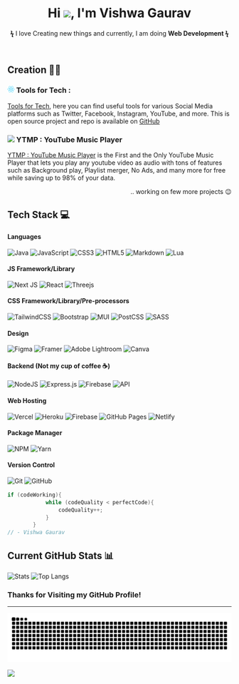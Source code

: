 <h1 align="center"> Hi <img src="https://github.com/TheDudeThatCode/TheDudeThatCode/blob/master/Assets/Hi.gif" width="29px">, I'm Vishwa Gaurav </br> 
</h1>
<p align="center">  <b>ϟ</b> I love Creating new things and currently, I am doing <b>Web Development ϟ </b></p>
<p align="center">
<a href="https://twitter.com/VishwaGauravIn" target="_blank"><img alt="" src="https://img.shields.io/badge/@VishwaGauravIn-%231DA1F2.svg?logo=Twitter&logoColor=wheat" style="vertical-align:center" /></a>
 <a href="https://paypal.me/VishwaGauravIn" target="_blank"><img alt="" src="https://img.shields.io/badge/Donate-00457C?logo=paypal&logoColor=wheat" style="vertical-align:center" /></a></p>

## Creation 👨‍💻
### <img src="https://raw.githubusercontent.com/VishwaGauravIn/Images/35e263da9e2e2a9a3d9312931ed555630f475341/react.svg" width="16px" /> Tools for Tech : 
[Tools for Tech](https://tft.vercel.app), here you can find useful tools for various Social Media platforms such as Twitter, Facebook, Instagram, YouTube, and more. This is open source project and repo is available on [GitHub](https://github.com/VishwaGauravIn/tools-for-tech)

### <img src="https://ytmp.vercel.app/PicsArt_11-13-11.55.52.png" width="16px" />  YTMP : YouTube Music Player 
[YTMP : YouTube Music Player](https://ytmp.vercel.app) is the First and the Only YouTube Music Player that lets you play any youtube video as audio with tons of features such as Background play, Playlist merger, No Ads, and many more for free while saving up to 98% of your data.
<p align="right">
.. working on few more projects 😉 </p>


## Tech Stack 💻
#### Languages
![Java](https://img.shields.io/badge/-Java-000?&logo=java)
![JavaScript](https://img.shields.io/badge/-JavaScript-000?&logo=javascript)
![CSS3](https://img.shields.io/badge/-CSS3-000?&logo=css3)
![HTML5](https://img.shields.io/badge/-HTML5-000?&logo=html5)
![Markdown](https://img.shields.io/badge/-Markdown-000?&logo=markdown)
![Lua](https://img.shields.io/badge/-Lua-000?&logo=lua)

#### JS Framework/Library
![Next JS](https://img.shields.io/badge/-NextJS-000?&logo=next.js)
![React](https://img.shields.io/badge/-ReactJS-000?&logo=react)
![Threejs](https://img.shields.io/badge/-ThreeJS-000?&logo=three.js)

#### CSS Framework/Library/Pre-processors
![TailwindCSS](https://img.shields.io/badge/-TailwindCSS-000?&logo=tailwind-css)
![Bootstrap](https://img.shields.io/badge/-Bootstrap-000?&logo=bootstrap)
![MUI](https://img.shields.io/badge/-MUI-000?&logo=material-ui)
![PostCSS](https://img.shields.io/badge/-PostCSS-000?&logo=postcss)
![SASS](https://img.shields.io/badge/-SASS-000?&logo=sass)

#### Design
![Figma](https://img.shields.io/badge/-Figma-000?&logo=figma)
![Framer](https://img.shields.io/badge/-Framer-000?&logo=framer)
![Adobe Lightroom](https://img.shields.io/badge/-Adobe%20Lightroom-000?&logo=adobe%20lightroom)
![Canva](https://img.shields.io/badge/-Canva-000?&logo=canva)


#### Backend (Not my cup of coffee ☕)
![NodeJS](https://img.shields.io/badge/-NodeJS-000?&logo=node.js&logoColor=pink)
![Express.js](https://img.shields.io/badge/-ExpressJS-000?&logo=express)
![Firebase](https://img.shields.io/badge/-Firebase-000?&logo=firebase)
![API](https://img.shields.io/badge/-API-000?&logo=fastapi)

#### Web Hosting
![Vercel](https://img.shields.io/badge/-Vercel-000?&logo=vercel)
![Heroku](https://img.shields.io/badge/-Heroku-000?&logo=heroku)
![Firebase](https://img.shields.io/badge/-Firebase-000?&logo=firebase)
![GitHub Pages](https://img.shields.io/badge/-GitHub%20Pages-000?&logo=github)
![Netlify](https://img.shields.io/badge/-Netlify-000?&logo=netlify)

#### Package Manager
![NPM](https://img.shields.io/badge/-NPM-000?&logo=npm)
![Yarn](https://img.shields.io/badge/-yarn-000?&logo=yarn)

#### Version Control
![Git](https://img.shields.io/badge/-Git-000?&logo=git)
![GitHub](https://img.shields.io/badge/-GitHub-000?&logo=github)

``` java
if (codeWorking){
            while (codeQuality < perfectCode){
                codeQuality++;
            }
        }
// - Vishwa Gaurav
```

<!--
![Python](https://img.shields.io/badge/python-3670A0?style=for-the-badge&logo=python&logoColor=ffdd54)
![Adobe Lightroom](https://img.shields.io/badge/Adobe%20Lightroom-31A8FF.svg?style=for-the-badge&logo=Adobe%20Lightroom&logoColor=white)
![Adobe Premiere Pro](https://img.shields.io/badge/Adobe%20Premiere%20Pro-9999FF.svg?style=for-the-badge&logo=Adobe%20Premiere%20Pro&logoColor=white)
![Android Studio](https://img.shields.io/badge/Android%20Studio-3DDC84.svg?style=for-the-badge&logo=android-studio&logoColor=white)
![IntelliJ IDEA](https://img.shields.io/badge/IntelliJIDEA-000000.svg?style=for-the-badge&logo=intellij-idea&logoColor=white)
![Visual Studio Code](https://img.shields.io/badge/Visual%20Studio%20Code-0078d7.svg?style=for-the-badge&logo=visual-studio-code&logoColor=white) -->

## Current GitHub Stats 📊
![Stats](https://github-readme-stats.vercel.app/api?username=vishwagauravin&show_icons=true&hide_border=true&theme=gruvbox&count_private=true&include_all_commits=true)
![Top Langs](https://github-readme-stats.vercel.app/api/top-langs/?username=VishwaGauravIn&layout=compact&theme=gruvbox&hide_border=true&count_private=true&custom_title=Most%20Used%20Languages%20on%20GitHub)


### Thanks for Visiting my GitHub Profile!

---
<p align="center">
<img src="https://github.com/VishwaGauravIn/VishwaGauravIn/blob/output/github-contribution-grid-snake.svg">
</p>

![](https://komarev.com/ghpvc/?username=VishwaGauravIn&label=Profile+Views&color=yellow)

